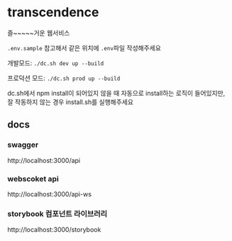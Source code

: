 # transcendence

즐~~~~~거운 웹서비스

`.env.sample` 참고해서 같은 위치에 `.env`파일 작성해주세요

개발모드:
`./dc.sh dev up --build`

프로덕션 모드:
`./dc.sh prod up --build`

dc.sh에서 npm install이 되어있지 않을 때 자동으로 install하는 로직이 들어있지만, 잘 작동하지 않는 경우 install.sh를 실행해주세요

## docs

### swagger

http://localhost:3000/api

### webscoket api

http://localhost:3000/api-ws

### storybook 컴포넌트 라이브러리

http://localhost:3000/storybook
